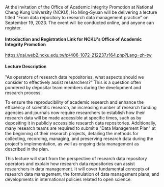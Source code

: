 At the invitation of the Office of Academic Integrity Promotion at National Cheng Kung University (NCKU), Ho Ming-Syuan will be delivering a lecture titled "From data repository to research data management practice" on September 19, 2023. The event will be conducted online, and anyone can register.

#### Introduction and Registration Link for NCKU's Office of Academic Integrity Promotion
https://oai.web2.ncku.edu.tw/p/406-1072-212237,r164.php?Lang=zh-tw

#### Lecture Description
"As operators of research data repositories, what aspects should we consider to effectively assist researchers?" This is a question often pondered by depositar team members during the development and research process.

To ensure the reproducibility of academic research and enhance the efficiency of scientific research, an increasing number of research funding agencies and journals now require researchers to establish how their research data will be made accessible at specific times, such as by depositing it in publicly accessible research data repositories. Additionally, many research teams are required to submit a "Data Management Plan" at the beginning of their research projects, detailing the methods for collecting, recording, managing, and preserving research data during the project's implementation, as well as ongoing data management as described in the plan.

This lecture will start from the perspective of research data repository operators and explain how research data repositories can assist researchers in data management. It will cover fundamental concepts of research data management, the formulation of data management plans, and developments in international policies related to open science.
